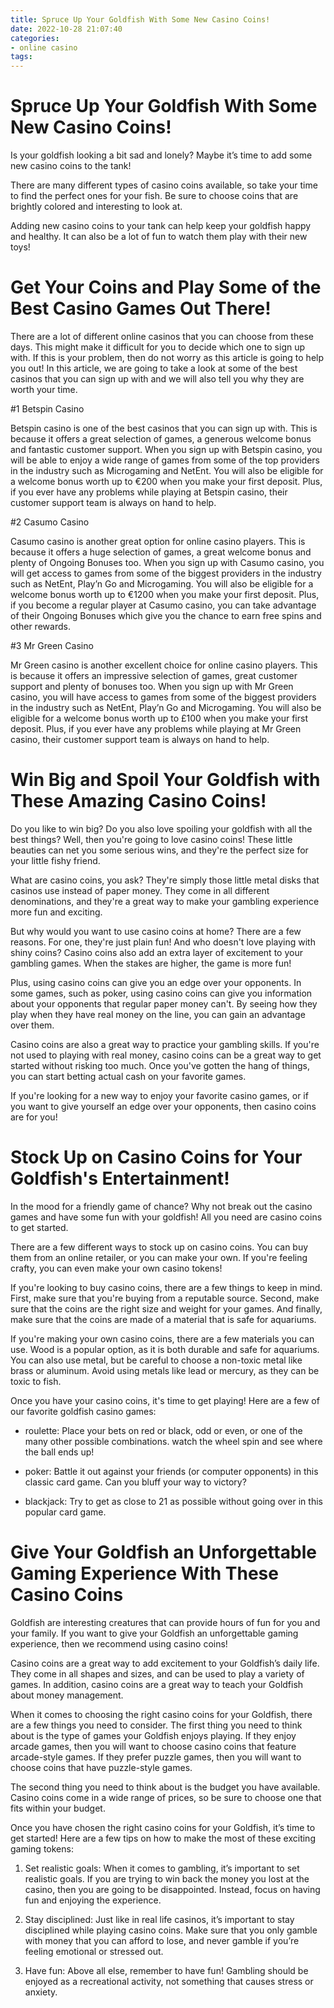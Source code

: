 ```yaml
---
title: Spruce Up Your Goldfish With Some New Casino Coins!
date: 2022-10-28 21:07:40
categories:
- online casino
tags:
---
```



#  Spruce Up Your Goldfish With Some New Casino Coins!

Is your goldfish looking a bit sad and lonely? Maybe it’s time to add some new casino coins to the tank!

There are many different types of casino coins available, so take your time to find the perfect ones for your fish. Be sure to choose coins that are brightly colored and interesting to look at.

Adding new casino coins to your tank can help keep your goldfish happy and healthy. It can also be a lot of fun to watch them play with their new toys!

#  Get Your Coins and Play Some of the Best Casino Games Out There!

There are a lot of different online casinos that you can choose from these days. This might make it difficult for you to decide which one to sign up with. If this is your problem, then do not worry as this article is going to help you out! In this article, we are going to take a look at some of the best casinos that you can sign up with and we will also tell you why they are worth your time.

#1 Betspin Casino

Betspin casino is one of the best casinos that you can sign up with. This is because it offers a great selection of games, a generous welcome bonus and fantastic customer support. When you sign up with Betspin casino, you will be able to enjoy a wide range of games from some of the top providers in the industry such as Microgaming and NetEnt. You will also be eligible for a welcome bonus worth up to €200 when you make your first deposit. Plus, if you ever have any problems while playing at Betspin casino, their customer support team is always on hand to help.

#2 Casumo Casino

Casumo casino is another great option for online casino players. This is because it offers a huge selection of games, a great welcome bonus and plenty of Ongoing Bonuses too. When you sign up with Casumo casino, you will get access to games from some of the biggest providers in the industry such as NetEnt, Play’n Go and Microgaming. You will also be eligible for a welcome bonus worth up to €1200 when you make your first deposit. Plus, if you become a regular player at Casumo casino, you can take advantage of their Ongoing Bonuses which give you the chance to earn free spins and other rewards.

#3 Mr Green Casino


Mr Green casino is another excellent choice for online casino players. This is because it offers an impressive selection of games, great customer support and plenty of bonuses too. When you sign up with Mr Green casino, you will have access to games from some of the biggest providers in the industry such as NetEnt, Play’n Go and Microgaming. You will also be eligible for a welcome bonus worth up to £100 when you make your first deposit. Plus, if you ever have any problems while playing at Mr Green casino, their customer support team is always on hand to help.

#  Win Big and Spoil Your Goldfish with These Amazing Casino Coins!

Do you like to win big? Do you also love spoiling your goldfish with all the best things? Well, then you're going to love casino coins! These little beauties can net you some serious wins, and they're the perfect size for your little fishy friend.

What are casino coins, you ask? They're simply those little metal disks that casinos use instead of paper money. They come in all different denominations, and they're a great way to make your gambling experience more fun and exciting.

But why would you want to use casino coins at home? There are a few reasons. For one, they're just plain fun! And who doesn't love playing with shiny coins? Casino coins also add an extra layer of excitement to your gambling games. When the stakes are higher, the game is more fun!

Plus, using casino coins can give you an edge over your opponents. In some games, such as poker, using casino coins can give you information about your opponents that regular paper money can't. By seeing how they play when they have real money on the line, you can gain an advantage over them.

Casino coins are also a great way to practice your gambling skills. If you're not used to playing with real money, casino coins can be a great way to get started without risking too much. Once you've gotten the hang of things, you can start betting actual cash on your favorite games.

If you're looking for a new way to enjoy your favorite casino games, or if you want to give yourself an edge over your opponents, then casino coins are for you!

#  Stock Up on Casino Coins for Your Goldfish's Entertainment!

In the mood for a friendly game of chance? Why not break out the casino games and have some fun with your goldfish! All you need are casino coins to get started.

There are a few different ways to stock up on casino coins. You can buy them from an online retailer, or you can make your own. If you're feeling crafty, you can even make your own casino tokens!

If you're looking to buy casino coins, there are a few things to keep in mind. First, make sure that you're buying from a reputable source. Second, make sure that the coins are the right size and weight for your games. And finally, make sure that the coins are made of a material that is safe for aquariums.

If you're making your own casino coins, there are a few materials you can use. Wood is a popular option, as it is both durable and safe for aquariums. You can also use metal, but be careful to choose a non-toxic metal like brass or aluminum. Avoid using metals like lead or mercury, as they can be toxic to fish.

Once you have your casino coins, it's time to get playing! Here are a few of our favorite goldfish casino games:

- roulette: Place your bets on red or black, odd or even, or one of the many other possible combinations. watch the wheel spin and see where the ball ends up!

- poker: Battle it out against your friends (or computer opponents) in this classic card game. Can you bluff your way to victory?

- blackjack: Try to get as close to 21 as possible without going over in this popular card game.

#  Give Your Goldfish an Unforgettable Gaming Experience With These Casino Coins

Goldfish are interesting creatures that can provide hours of fun for you and your family. If you want to give your Goldfish an unforgettable gaming experience, then we recommend using casino coins!

Casino coins are a great way to add excitement to your Goldfish’s daily life. They come in all shapes and sizes, and can be used to play a variety of games. In addition, casino coins are a great way to teach your Goldfish about money management.

When it comes to choosing the right casino coins for your Goldfish, there are a few things you need to consider. The first thing you need to think about is the type of games your Goldfish enjoys playing. If they enjoy arcade games, then you will want to choose casino coins that feature arcade-style games. If they prefer puzzle games, then you will want to choose coins that have puzzle-style games.

The second thing you need to think about is the budget you have available. Casino coins come in a wide range of prices, so be sure to choose one that fits within your budget.

Once you have chosen the right casino coins for your Goldfish, it’s time to get started! Here are a few tips on how to make the most of these exciting gaming tokens:

1. Set realistic goals: When it comes to gambling, it’s important to set realistic goals. If you are trying to win back the money you lost at the casino, then you are going to be disappointed. Instead, focus on having fun and enjoying the experience.

2. Stay disciplined: Just like in real life casinos, it’s important to stay disciplined while playing casino coins. Make sure that you only gamble with money that you can afford to lose, and never gamble if you’re feeling emotional or stressed out.

3. Have fun: Above all else, remember to have fun! Gambling should be enjoyed as a recreational activity, not something that causes stress or anxiety.